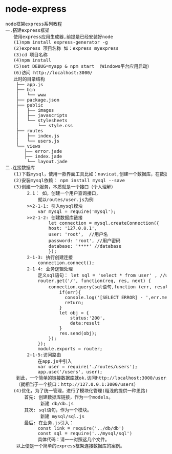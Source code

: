 # node-express
<pre>
node框架express系列教程
一.搭建express框架
   使用express应用生成器,前提是已经安装好node
   (1)npm install express-generator -g
   (2)express 项目名称 如：express myexpress
   (3)cd 项目名称
   (4)npm install
   (5)set DEBUG=myapp & npm start （Windows平台应用启动）
   (6)访问 http://localhost:3000/ 
   此时的目录结构
	├── app.js
	├── bin
	│   └── www
	├── package.json
	├── public
	│   ├── images
	│   ├── javascripts
	│   └── stylesheets
	│       └── style.css
	├── routes
	│   ├── index.js
	│   └── users.js
	└── views
	   ├── error.jade
	   ├── index.jade
	    └── layout.jade
二.连接数据库
   (1)下载mysql，使用一款界面工具比如：navicat,创建一个数据库，在数据库创建一个表
   (2)安装mysql依赖： npm install mysql --save
   (3)创建一个服务，本质就是一个接口（个人理解）
      	2.1： 如，创建一个用户查询接口，
      		就以routes/user.js为例
      	>>2-1-1: 引入mysql模块
      		var mysql = require('mysql');
      	>>2-1-2: 创建数据库链接
				let connection = mysql.createConnection({
				host: '127.0.0.1',
				user: 'root',  //用户名
				password: 'root', //用户密码
				database: '****' //database
				});
		2-1-3: 执行创建连接 
			connection.connect();
		2-1-4: 业务逻辑处理
			定义sql语句： let sql = 'select * from user' , //user是指查询的表名
			router.get('/', function(req, res, next) {
				connection.query(sql语句,function (err, result) {
			        if(err){
			          console.log('[SELECT ERROR] - ',err.message);
			          return;
			        }
			        let obj = {
			        	status:'200',
			        	data:result
			        }
			        res.send(obj);
				});
			});
			module.exports = router;
		2-1-5:访问路由
			在app.js中引入
			var user = require('./routes/users');
			app.use('/users', user);
	到此，一个简单的链接数据库就ok.访问http://localhost:3000/users，就可以看到返回的数据。
	（就相当于一个接口：http://127.0.0.1:3000/users）
   (4)优化，为了统一管理，进行了模块化管理(粗浅的提供一种思路)
	   首先: 创建数据库链接，作为一个models。
	       	 新建 db/db.js
	   其次: sql语句，作为一个模块。
	         新建 mysql/sql.js
	   最后: 在业务.js引入：
	   		const link = require('../db/db')
			const sql = require('../mysql/sql')
			具体代码：请一一对照这几个文件。
	以上便是一个简单的express框架连接数据库的案例。

</pre>


